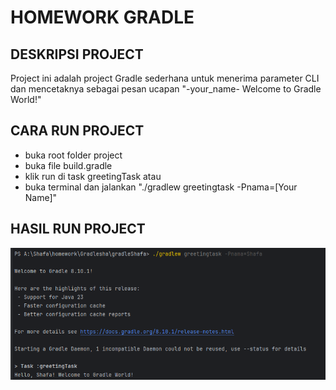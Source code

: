 # HOMEWORK GRADLE

## DESKRIPSI PROJECT 
   Project ini adalah project Gradle sederhana untuk menerima parameter CLI dan mencetaknya sebagai pesan ucapan "-your_name- Welcome to Gradle World!"
   
## CARA RUN PROJECT
- buka root folder project 
- buka file build.gradle
- klik run di task greetingTask atau 
- buka terminal dan jalankan "./gradlew greetingtask -Pnama=[Your Name]"

## HASIL RUN PROJECT

![Hasil Run](./Screenshot.png)